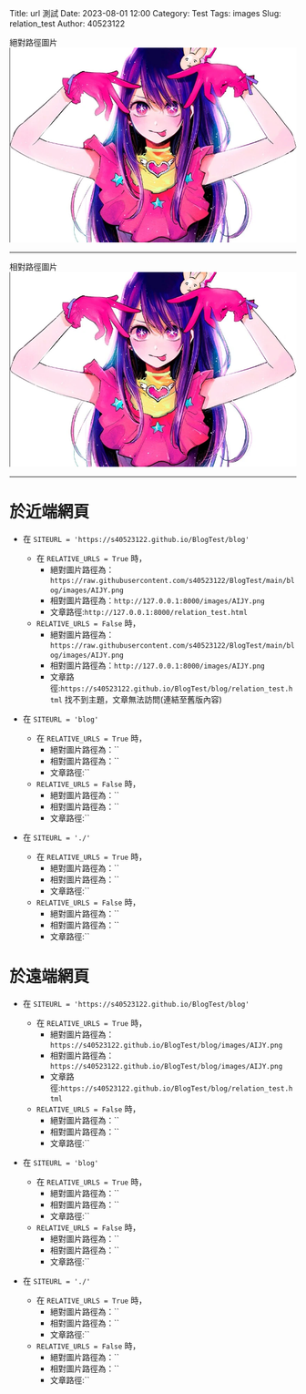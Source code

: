  Title: url 測試
Date: 2023-08-01 12:00
Category: Test
Tags: images
Slug: relation_test
Author: 40523122

<!-- PELICAN_END_SUMMARY -->
 
絕對路徑圖片
 ![圖片介紹](https://raw.githubusercontent.com/s40523122/BlogTest/main/blog/images/AIJY.png)

---

相對路徑圖片
 ![圖片介紹](./images/AIJY.png)

---

於近端網頁
===
* 在 `SITEURL = 'https://s40523122.github.io/BlogTest/blog'`
    * 在 `RELATIVE_URLS = True` 時，
        * 絕對圖片路徑為：`https://raw.githubusercontent.com/s40523122/BlogTest/main/blog/images/AIJY.png`
        * 相對圖片路徑為：`http://127.0.0.1:8000/images/AIJY.png`
        * 文章路徑:`http://127.0.0.1:8000/relation_test.html`
    * `RELATIVE_URLS = False` 時，
        * 絕對圖片路徑為：`https://raw.githubusercontent.com/s40523122/BlogTest/main/blog/images/AIJY.png`
        * 相對圖片路徑為：`http://127.0.0.1:8000/images/AIJY.png`
        * 文章路徑:`https://s40523122.github.io/BlogTest/blog/relation_test.html`
        找不到主題，文章無法訪問(連結至舊版內容)

* 在 `SITEURL = 'blog'`
    * 在 `RELATIVE_URLS = True` 時，
        * 絕對圖片路徑為：``
        * 相對圖片路徑為：``
        * 文章路徑:``
    * `RELATIVE_URLS = False` 時，
        * 絕對圖片路徑為：``
        * 相對圖片路徑為：``
        * 文章路徑:``

* 在 `SITEURL = './'`
    * 在 `RELATIVE_URLS = True` 時，
        * 絕對圖片路徑為：``
        * 相對圖片路徑為：``
        * 文章路徑:``
    * `RELATIVE_URLS = False` 時，
        * 絕對圖片路徑為：``
        * 相對圖片路徑為：``
        * 文章路徑:``

於遠端網頁
===
* 在 `SITEURL = 'https://s40523122.github.io/BlogTest/blog'`
    * 在 `RELATIVE_URLS = True` 時，
        * 絕對圖片路徑為：`https://s40523122.github.io/BlogTest/blog/images/AIJY.png`
        * 相對圖片路徑為：`https://s40523122.github.io/BlogTest/blog/images/AIJY.png`
        * 文章路徑:`https://s40523122.github.io/BlogTest/blog/relation_test.html`
    * `RELATIVE_URLS = False` 時，
        * 絕對圖片路徑為：``
        * 相對圖片路徑為：``
        * 文章路徑:``

* 在 `SITEURL = 'blog'`
    * 在 `RELATIVE_URLS = True` 時，
        * 絕對圖片路徑為：``
        * 相對圖片路徑為：``
        * 文章路徑:``
    * `RELATIVE_URLS = False` 時，
        * 絕對圖片路徑為：``
        * 相對圖片路徑為：``
        * 文章路徑:``

* 在 `SITEURL = './'`
    * 在 `RELATIVE_URLS = True` 時，
        * 絕對圖片路徑為：``
        * 相對圖片路徑為：``
        * 文章路徑:``
    * `RELATIVE_URLS = False` 時，
        * 絕對圖片路徑為：``
        * 相對圖片路徑為：``
        * 文章路徑:``